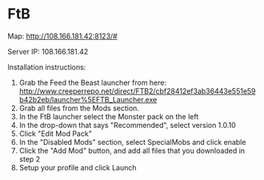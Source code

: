 FtB
===

Map: http://108.166.181.42:8123/#

Server IP: 108.166.181.42

Installation instructions:

1. Grab the Feed the Beast launcher from here: http://www.creeperrepo.net/direct/FTB2/cbf28412ef3ab36443e551e59b42b2eb/launcher%5EFTB_Launcher.exe
2. Grab all files from the Mods section. 
3. In the FtB launcher select the Monster pack on the left
4. In the drop-down that says "Recommended", select version 1.0.10
5. Click "Edit Mod Pack"
6. In the "Disabled Mods" section, select SpecialMobs and click enable
7. Click the "Add Mod" button, and add all files that you downloaded in step 2
8. Setup your profile and click Launch




